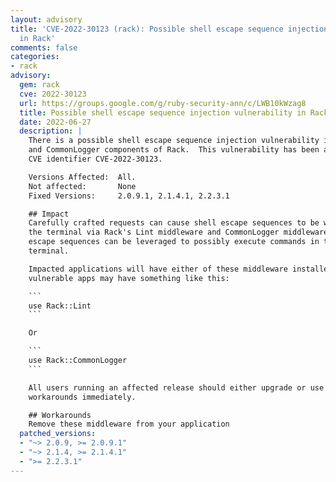 ```yaml
---
layout: advisory
title: 'CVE-2022-30123 (rack): Possible shell escape sequence injection vulnerability
  in Rack'
comments: false
categories:
- rack
advisory:
  gem: rack
  cve: 2022-30123
  url: https://groups.google.com/g/ruby-security-ann/c/LWB10kWzag8
  title: Possible shell escape sequence injection vulnerability in Rack
  date: 2022-06-27
  description: |
    There is a possible shell escape sequence injection vulnerability in the Lint
    and CommonLogger components of Rack.  This vulnerability has been assigned the
    CVE identifier CVE-2022-30123.

    Versions Affected:  All.
    Not affected:       None
    Fixed Versions:     2.0.9.1, 2.1.4.1, 2.2.3.1

    ## Impact
    Carefully crafted requests can cause shell escape sequences to be written to
    the terminal via Rack's Lint middleware and CommonLogger middleware.  These
    escape sequences can be leveraged to possibly execute commands in the victim's
    terminal.

    Impacted applications will have either of these middleware installed, and
    vulnerable apps may have something like this:

    ```
    use Rack::Lint
    ```

    Or

    ```
    use Rack::CommonLogger
    ```

    All users running an affected release should either upgrade or use one of the
    workarounds immediately.

    ## Workarounds
    Remove these middleware from your application
  patched_versions:
  - "~> 2.0.9, >= 2.0.9.1"
  - "~> 2.1.4, >= 2.1.4.1"
  - ">= 2.2.3.1"
---
```

